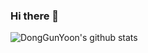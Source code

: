 ### Hi there 👋

![DongGunYoon's github stats](https://github-readme-stats.vercel.app/api?username=DongGunYoon&show_icons=true&theme=radical&include_all_commits=false&count_private=false)
